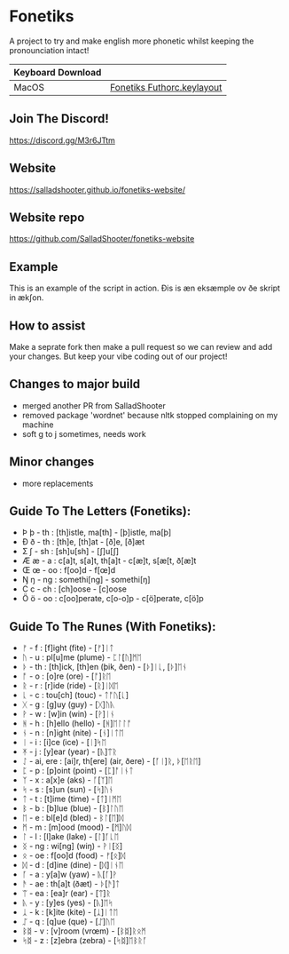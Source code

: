 # Fonetiks
A project to try and make english more phonetic whilst keeping the pronounciation intact!

| Keyboard Download      |       |
| ------------- | ------------- |
| MacOS | [Fonetiks Futhorc.keylayout](https://github.com/SalladShooter/fonetiks/blob/main/Fonetiks%20Futhorc.keylayout) |

## Join The Discord!
https://discord.gg/M3r6JTtm
## Website
https://salladshooter.github.io/fonetiks-website/
## Website repo
https://github.com/SalladShooter/fonetiks-website
## Example
This is an example of the script in action. Ðis is æn eksæmple ov ðe skript in ækʃon.
## How to assist 
Make a seprate fork then make a pull request so we can review and add your changes. But keep your vibe coding out of our project!
## Changes to major build
- merged another PR from SalladShooter
- removed package 'wordnet' because nltk stopped complaining on my machine
- soft g to j sometimes, needs work
## Minor changes
- more replacements
## Guide To The Letters (Fonetiks):
- Þ þ - th : [th]istle, ma[th] - [þ]istle, ma[þ]
- Ð ð - th : [th]e, [th]at - [ð]e, [ð]æt
- Ʃ ʃ - sh : [sh]u[sh] - [ʃ]u[ʃ]
- Æ æ - a : c[a]t, s[a]t, th[a]t - c[æ]t, s[æ[t, ð[æ]t
- Œ œ - oo : f[oo]d - f[œ]d
- Ŋ ŋ - ng : somethi[ng] - somethi[ŋ]
- C c - ch : [ch]oose - [c]oose
- Ö ö - oo : c[oo]perate, c[o-o]p - c[ö]perate, c[ö]p
## Guide To The Runes (With Fonetiks):
- ᚠ - f : [f]ight (fite) - [ᚠ]ᛁᛏ
- ᚢ - u : pl[u]me (plume) - ᛈᛚ[ᚢ]ᛗᛖ
- ᚦ - th : [th]ick, [th]en (þik, ðen) - [ᚦ]ᛁᚳ, [ᚦ]ᛖᚾ
- ᚩ - o : [o]re (ore) - [ᚩ]ᚱᛖ
- ᚱ - r : [r]ide (ride) - [ᚱ]ᛁᛞᛖ 
- ᚳ - c : tou[ch] (touc) - ᛏᚩᚢ[ᚳ]
- ᚷ - g : [g]uy (guy) - [ᚷ]ᚢᚣ
- ᚹ - w : [w]in (win) - [ᚹ]ᛁᚾ 
- ᚻ - h : [h]ello (hello) - [ᚻ]ᛖᛚᛚᚩ 
- ᚾ - n : [n]ight (nite) - [ᚾ]ᛁᛏᛖ
- ᛁ - i : [i]ce (ice) - [ᛁ]ᛋᛖ
- ᛡ - j : [y]ear (year) - [ᚣ]ᛠᚱ
- ᛇ - ai, ere : [ai]r, th[ere] (air, ðere) - [ᚪᛁ]ᚱ, ᚦ[ᛖᚱᛖ]
- ᛈ - p : [p]oint (point) - [ᛈ]ᚩᛁᚾᛏ
- ᛉ - x : a[x]e (aks) - ᚪ[ᛉ]ᛖ
- ᛋ - s : [s]un (sun) - [ᛋ]ᚢᚾ
- ᛏ - t : [t]ime (time) - [ᛏ]ᛁᛗᛖ
- ᛒ - b : [b]lue (blue) - [ᛒ]ᛚᚢᛖ
- ᛖ - e : bl[e]d (bled) - ᛒᛚ[ᛖ]ᛞ 
- ᛗ - m : [m]ood (mood) - [ᛗ]ᚢᛞ 
- ᛚ - l : [l]ake (lake) - [ᛚ]ᚪᚳᛖ 
- ᛝ - ng : wi[ng] (wiŋ) - ᚹᛁ[ᛝ] 
- ᛟ - oe : f[oo]d (food) - ᚠ[ᛟ]ᛞ
- ᛞ - d : [d]ine (dine) - [ᛞ]ᛁᚾᛖ
- ᚪ - a : y[a]w (yaw) - ᚣ[ᚪ]ᚹ
- ᚫ - ae : th[a]t (ðæt) - ᚦ[ᚫ]ᛏ
- ᛠ - ea : [ea]r (ear) - [ᛠ]ᚱ
- ᚣ - y : [y]es (yes) - [ᚣ]ᛖᛋ
- ᛣ - k : [k]ite (kite) - [ᛣ]ᛁᛏᛖ
- ᛢ - q : [q]ue (que) - [ᛢ]ᚢᛖ
- ᛒᛥ - v : [v]room (vrœm) - [ᛒᛥ]ᚱᛟᛗ
- ᛋᛥ - z : [z]ebra (zebra) - [ᛋᛥ]ᛖᛒᚱᚪ

